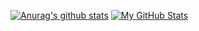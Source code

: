 [![Anurag's github stats](https://github-readme-stats.vercel.app/api?username=IAmTheOnion)](https://github.com/anuraghazra/github-readme-stats)
[![My GitHub Stats](https://github-readme-codewars-stats.herokuapp.com/api/?username=CooBula&badge&colormode=dark_mode)]()
